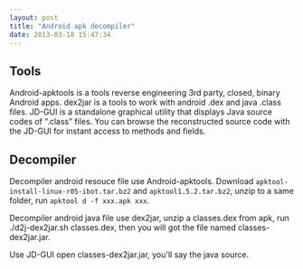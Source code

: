 ```yaml
---
layout: post
title: "Android apk decompiler"
date: 2013-03-18 15:47:34
---
```


## Tools

Android-apktools is a tools reverse engineering 3rd party, closed, binary Android apps.
dex2jar is a tools to work with android .dex and java .class files.
JD-GUI is a standalone graphical utility that displays Java source codes of “.class” files.
You can browse the reconstructed source code with the JD-GUI for instant access to methods and fields.

## Decompiler

Decompiler android resouce file use Android-apktools. Download `apktool-install-linux-r05-ibot.tar.bz2`
and `apktool1.5.2.tar.bz2`, unzip to a same folder, run `apktool d -f xxx.apk xxx`.

Decompiler android java file use dex2jar, unzip a classes.dex from apk, run ./d2j-dex2jar.sh classes.dex,
then you will got the file named classes-dex2jar.jar.

Use JD-GUI open classes-dex2jar.jar, you'll say the java source.
